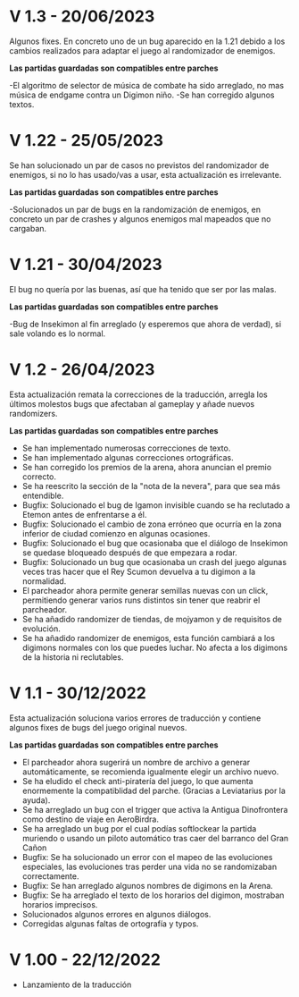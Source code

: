 # V 1.3  -  20/06/2023
  Algunos fixes. En concreto uno de un bug aparecido en la 1.21 debido a los cambios realizados para adaptar el juego al randomizador de enemigos.
  
  **Las partidas guardadas son compatibles entre parches**
  
  -El algoritmo de selector de música de combate ha sido arreglado, no mas música de endgame contra un Digimon niño.
  -Se han corregido algunos textos.
  
# V 1.22  -  25/05/2023
  Se han solucionado un par de casos no previstos del randomizador de enemigos, si no lo has usado/vas a usar, esta actualización es irrelevante.
  
  **Las partidas guardadas son compatibles entre parches**
  
  -Solucionados un par de bugs en la randomización de enemigos, en concreto un par de crashes y algunos enemigos mal mapeados que no cargaban.
  
# V 1.21  -  30/04/2023
  El bug no quería por las buenas, así que ha tenido que ser por las malas.
  
  **Las partidas guardadas son compatibles entre parches**
  
  -Bug de Insekimon al fin arreglado (y esperemos que ahora de verdad), si sale volando es lo normal.
  
# V 1.2  -  26/04/2023
  Esta actualización remata la correcciones de la traducción, arregla los últimos molestos bugs que afectaban al gameplay y añade nuevos randomizers.
  
  **Las partidas guardadas son compatibles entre parches**
  
  - Se han implementado numerosas correcciones de texto.
  - Se han implementado algunas correcciones ortográficas.
  - Se han corregido los premios de la arena, ahora anuncian el premio correcto.
  - Se ha reescrito la sección de la "nota de la nevera", para que sea más entendible.
  - Bugfix: Solucionado el bug de Igamon invisible cuando se ha reclutado a Etemon antes de enfrentarse a él.
  - Bugfix: Solucionado el cambio de zona erróneo que ocurría en la zona inferior de ciudad comienzo en algunas ocasiones.
  - Bugfix: Solucionado el bug que ocasionaba que el diálogo de Insekimon se quedase bloqueado después de que empezara a rodar.
  - Bugfix: Solucionado un bug que ocasionaba un crash del juego algunas veces tras hacer que el Rey Scumon devuelva a tu digimon a la normalidad.
  - El parcheador ahora permite generar semillas nuevas con un click, permitiendo generar varios runs distintos sin tener que reabrir el parcheador.
  - Se ha añadido randomizer de tiendas, de mojyamon y de requisitos de evolución.
  - Se ha añadido randomizer de enemigos, esta función cambiará a los digimons normales con los que puedes luchar. No afecta a los digimons de la historia ni reclutables.

# V 1.1  -  30/12/2022
  Esta actualización soluciona varios errores de traducción y contiene algunos fixes de bugs del juego original nuevos.
  
  **Las partidas guardadas son compatibles entre parches**
  
  - El parcheador ahora sugerirá un nombre de archivo a generar automáticamente, se recomienda igualmente elegir un archivo nuevo. 
  - Se ha eludido el check anti-piratería del juego, lo que aumenta enormemente la compatiblidad del parche. (Gracias a Leviatarius por la ayuda).
  - Se ha arreglado un bug con el trigger que activa la Antigua Dinofrontera como destino de viaje en AeroBirdra.
  - Se ha arreglado un bug por el cual podías softlockear la partida muriendo o usando un piloto automático tras caer del barranco del Gran Cañon
  - Bugfix: Se ha solucionado un error con el mapeo de las evoluciones especiales, las evoluciones tras perder una vida no se randomizaban correctamente.
  - Bugfix: Se han arreglado algunos nombres de digimons en la Arena.
  - Bugfix: Se ha arreglado el texto de los horarios del digimon, mostraban horarios imprecisos.
  - Solucionados algunos errores en algunos diálogos.
  - Corregidas algunas faltas de ortografía y typos.

# V 1.00  -  22/12/2022
  - Lanzamiento de la traducción
